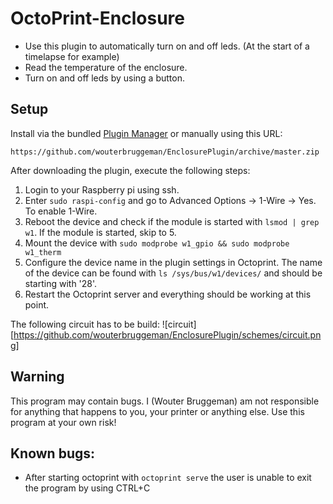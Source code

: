 # OctoPrint-Enclosure

- Use this plugin to automatically turn on and off leds. (At the start of a timelapse for example)
- Read the temperature of the enclosure.
- Turn on and off leds by using a button.

## Setup

Install via the bundled [Plugin Manager](https://github.com/foosel/OctoPrint/wiki/Plugin:-Plugin-Manager)
or manually using this URL:

    https://github.com/wouterbruggeman/EnclosurePlugin/archive/master.zip

After downloading the plugin, execute the following steps:
1. Login to your Raspberry pi using ssh.
2. Enter ``sudo raspi-config`` and go to Advanced Options -> 1-Wire -> Yes. To enable 1-Wire.
3. Reboot the device and check if the module is started with ``lsmod | grep w1``. If the module is 
started, skip to 5.
4. Mount the device with ``sudo modprobe w1_gpio && sudo modprobe w1_therm``
5.  Configure the device name in the plugin settings in Octoprint. The name of the device can 
be found with ``ls /sys/bus/w1/devices/`` and should be starting with '28'.
6. Restart the Octoprint server and everything should be working at this point.

The following circuit has to be build:
![circuit][https://github.com/wouterbruggeman/EnclosurePlugin/schemes/circuit.png]

## Warning
This program may contain bugs. I (Wouter Bruggeman) am not responsible for anything that happens
to you, your printer or anything else. Use this program at your own risk!

## Known bugs:
- After starting octoprint with ``octoprint serve`` the user is unable to exit the program by 
using CTRL+C
